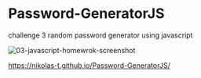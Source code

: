 # Password-GeneratorJS
challenge 3 random password generator using javascript

![03-javascript-homewrok-screenshot](https://user-images.githubusercontent.com/105891869/188283844-22c0b108-f123-4ca7-af33-4309ab9bf318.png)

https://nikolas-t.github.io/Password-GeneratorJS/